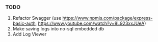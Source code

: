 ### TODO
1) Refactor Swagger (use https://www.npmjs.com/package/express-basic-auth, https://www.youtube.com/watch?v=8L923xxJUeA)
2) Make saving logs into no-sql embedded db
3) Add Log Viewer
